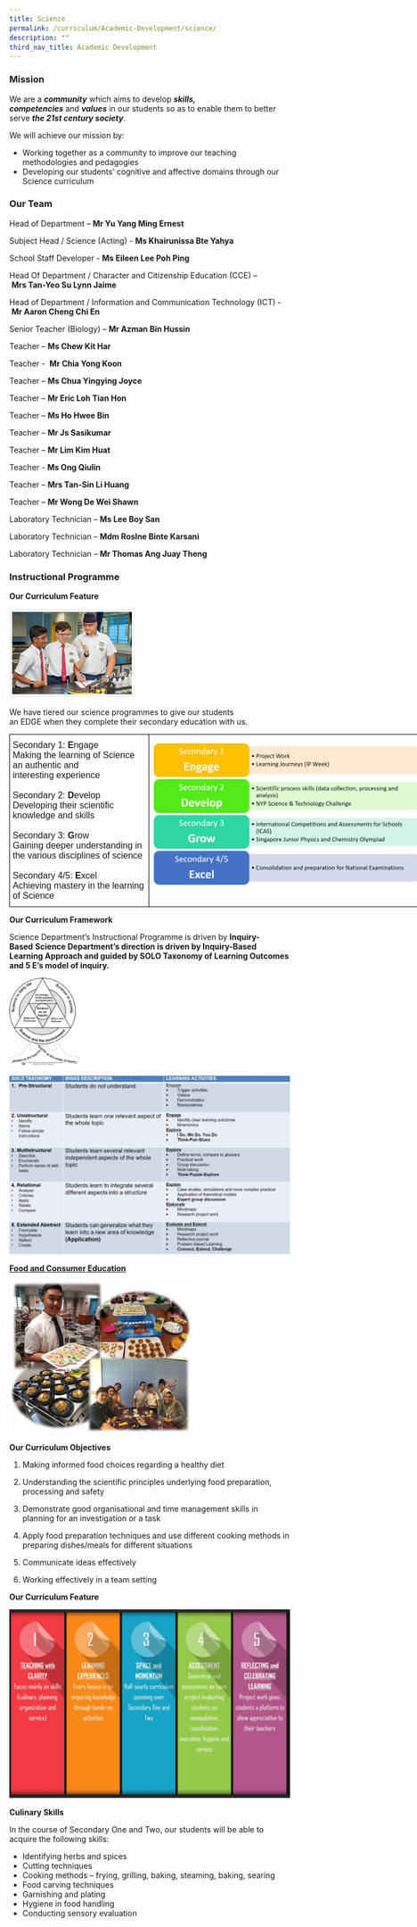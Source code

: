 ```yaml
---
title: Science
permalink: /curriculum/Academic-Development/science/
description: ""
third_nav_title: Academic Development
---
```

### Mission

We are a **_community_** which aims to develop **_skills, competencies_** and **_values_** in our students so as to enable them to better serve **_the 21st century society_**.

We will achieve our mission by:

*   Working together as a community to improve our teaching methodologies and pedagogies
*   Developing our students’ cognitive and affective domains through our Science curriculum

### Our Team  

Head of Department – **Mr Yu Yang Ming Ernest**

Subject Head / Science (Acting) - **Ms Khairunissa Bte Yahya**

School Staff Developer - **Ms Eileen Lee Poh Ping** 

Head Of Department / Character and Citizenship Education (CCE) – **Mrs Tan-Yeo Su Lynn Jaime**

Head of Department / Information and Communication Technology (ICT) - **Mr Aaron Cheng Chi En**

Senior Teacher (Biology) – **Mr Azman Bin Hussin**

Teacher – **Ms Chew Kit Har**

Teacher -  **Mr Chia Yong Koon**

Teacher – **Ms Chua Yingying Joyce** 

Teacher – **Mr Eric Loh Tian Hon**

Teacher – **Ms Ho Hwee Bin**

Teacher – **Mr Js Sasikumar**

Teacher – **Mr Lim Kim Huat**

Teacher - **Ms Ong Qiulin**

Teacher – **Mrs Tan-Sin Li Huang**

Teacher – **Mr Wong De Wei Shawn**

Laboratory Technician – **Ms Lee Boy San**

Laboratory Technician – **Mdm Roslne Binte Karsani**

Laboratory Technician – **Mr Thomas Ang Juay Theng**

### Instructional Programme

**Our Curriculum Feature**

<img src="/images/science_prog1.png" 
     style="width:45%">


We have tiered our science programmes to give our students an EDGE when they complete their secondary education with us.

<style type="text/css">
.tg  {border-collapse:collapse;border-spacing:0;margin:0px auto;}
.tg td{border-color:black;border-style:solid;border-width:1px;font-family:Arial, sans-serif;font-size:16px;
  overflow:hidden;padding:10px 5px;word-break:normal;}
.tg th{border-color:black;border-style:solid;border-width:1px;font-family:Arial, sans-serif;font-size:16px;
  font-weight:normal;overflow:hidden;padding:10px 5px;word-break:normal;}
.tg .tg-0lax{text-align:left;vertical-align:top}
</style>
<table class="tg" style="undefined;table-layout: fixed; width: 850px">
<colgroup>
<col style="width: 250px">
<col style="width: 500px">
</colgroup>
<tbody>
  <tr>
		<td class="tg-0lax">Secondary 1: <strong>E</strong>ngage<br>Making the learning of Science an authentic and <br><span style="font-weight:400;font-style:normal">interesting </span>experience<br><br><span style="font-weight:400;font-style:normal">Secondary </span>2: <strong>D</strong>evelop<br>Developing their scientific knowledge and skills<br><br>Secondary 3: <strong>G</strong>row<br>Gaining deeper understanding in the various disciplines of science<br><br>Secondary 4/5: <strong>E</strong>xcel<br>Achieving mastery in the learning of Science</td>
    <td class="tg-0lax"><img src="/images/After%20EDGE%20(Refer%20to%20word%20document).jpeg"></td>
  </tr>
</tbody>
</table>

**Our Curriculum Framework**  

Science Department’s Instructional Programme is driven by **Inquiry-Based** **Science Department’s direction is driven by Inquiry-Based Learning Approach and guided by SOLO Taxonomy of Learning Outcomes and 5 E’s model of inquiry.**


<img src="/images/Under%20Our%20curriculum%20framework_pic1.jpeg" 
     style="width:25%">
		 
![](/images/Under%20Our%20curriculum%20framework_pic2.png)

<strong><u>Food and Consumer Education</u></strong>

<img src="/images/Under%20Food%20and%20Consumer%20Education%20(Refer%20to%20word%20document).png" 
     style="width:65%">


**Our Curriculum Objectives**

1.  Making informed food choices regarding a healthy diet

2.  Understanding the scientific principles underlying food preparation, processing and safety

3.  Demonstrate good organisational and time management skills in planning for an investigation or a task

4.  Apply food preparation techniques and use different cooking methods in preparing dishes/meals for different situations

5.  Communicate ideas effectively

6.  Working effectively in a team setting

  

**Our Curriculum Feature**

![](/images/Under%20Food%20and%20Consumer%20Education%20-%20Our%20Curriculum%20feature.jpeg)

**Culinary Skills**

In the course of Secondary One and Two, our students will be able to acquire the following skills:
*   Identifying herbs and spices
*   Cutting techniques
*   Cooking methods – frying, grilling, baking, steaming, baking, searing
*   Food carving techniques
*   Garnishing and plating
*   Hygiene in food handling
*   Conducting sensory evaluation